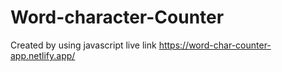 # Word-character-Counter
Created by using javascript
live link https://word-char-counter-app.netlify.app/

